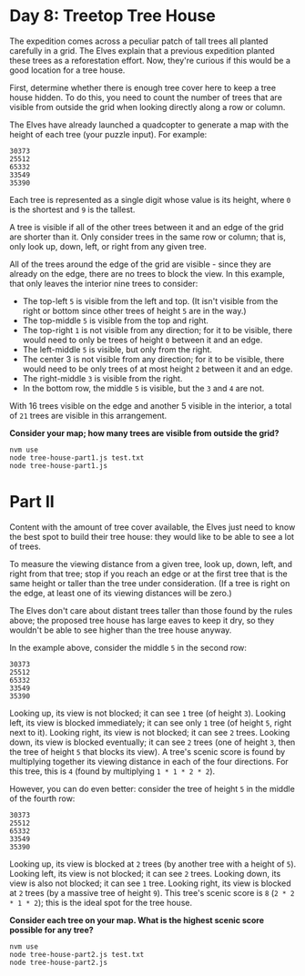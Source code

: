 # Day 8: Treetop Tree House

The expedition comes across a peculiar patch of tall trees all planted carefully in a grid. The Elves explain that a previous expedition planted these trees as a reforestation effort. Now, they're curious if this would be a good location for a tree house.

First, determine whether there is enough tree cover here to keep a tree house hidden. To do this, you need to count the number of trees that are visible from outside the grid when looking directly along a row or column.

The Elves have already launched a quadcopter to generate a map with the height of each tree (your puzzle input). For example:

```
30373
25512
65332
33549
35390
```

Each tree is represented as a single digit whose value is its height, where `0` is the shortest and `9` is the tallest.

A tree is visible if all of the other trees between it and an edge of the grid are shorter than it. Only consider trees in the same row or column; that is, only look up, down, left, or right from any given tree.

All of the trees around the edge of the grid are visible - since they are already on the edge, there are no trees to block the view. In this example, that only leaves the interior nine trees to consider:

* The top-left `5` is visible from the left and top.
  (It isn't visible from the right or bottom since other trees of height `5` are in the way.)
* The top-middle `5` is visible from the top and right.
* The top-right `1` is not visible from any direction;
  for it to be visible, there would need to only be trees of height `0` between it and an edge.
* The left-middle `5` is visible, but only from the right.
* The center 3 is not visible from any direction;
  for it to be visible, there would need to be only trees of at most height `2` between it and an edge.
* The right-middle `3` is visible from the right.
* In the bottom row, the middle `5` is visible, but the `3` and `4` are not.

With 16 trees visible on the edge and another 5 visible in the interior, a total of `21` trees are visible in this arrangement.

**Consider your map; how many trees are visible from outside the grid?**

```
nvm use
node tree-house-part1.js test.txt
node tree-house-part1.js
```


# Part II

Content with the amount of tree cover available, the Elves just need to know the best spot to build their tree house: they would like to be able to see a lot of trees.

To measure the viewing distance from a given tree, look up, down, left, and right from that tree; stop if you reach an edge or at the first tree that is the same height or taller than the tree under consideration. (If a tree is right on the edge, at least one of its viewing distances will be zero.)

The Elves don't care about distant trees taller than those found by the rules above; the proposed tree house has large eaves to keep it dry, so they wouldn't be able to see higher than the tree house anyway.

In the example above, consider the middle `5` in the second row:

```
30373
25512
65332
33549
35390
```

Looking up, its view is not blocked; it can see `1` tree (of height `3`).
Looking left, its view is blocked immediately; it can see only `1` tree (of height `5`, right next to it).
Looking right, its view is not blocked; it can see `2` trees.
Looking down, its view is blocked eventually; it can see `2` trees (one of height `3`, then the tree of height `5` that blocks its view).
A tree's scenic score is found by multiplying together its viewing distance in each of the four directions. For this tree, this is `4` (found by multiplying `1 * 1 * 2 * 2`).

However, you can do even better: consider the tree of height `5` in the middle of the fourth row:

```
30373
25512
65332
33549
35390
```

Looking up, its view is blocked at `2` trees (by another tree with a height of `5`).
Looking left, its view is not blocked; it can see `2` trees.
Looking down, its view is also not blocked; it can see `1` tree.
Looking right, its view is blocked at `2` trees (by a massive tree of height `9`).
This tree's scenic score is `8` (`2 * 2 * 1 * 2`); this is the ideal spot for the tree house.

**Consider each tree on your map. What is the highest scenic score possible for any tree?**

```
nvm use
node tree-house-part2.js test.txt
node tree-house-part2.js
```
